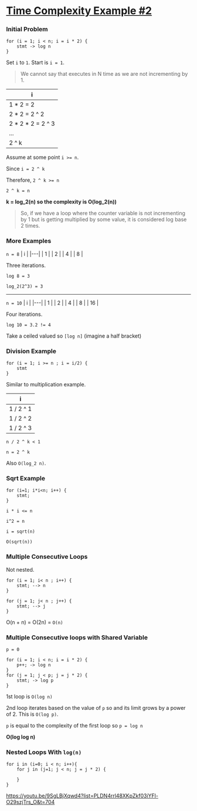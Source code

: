 # [Time Complexity Example #2](https://www.youtube.com/watch?v=9SgLBjXqwd4&list=PLDN4rrl48XKpZkf03iYFl-O29szjTrs_O&index=7)

### Initial Problem
```
for (i = 1; i < n; i = i * 2) {
    stmt -> log n
}
```

Set `i` to `1`. Start is `i = 1`.

> We cannot say that executes in N time as we are not incrementing by 1.

|     i     |
|-----------|
| 1 * 2 = 2 |
| 2 * 2 = 2 ^ 2 |
| 2 * 2 * 2 = 2 ^ 3 |
| ... |
| 2 ^ k |

Assume at some point `i >= n`.

Since `i = 2 ^ k`

Therefore, `2 ^ k >= n`

`2 ^ k = n`

**k = log_2(n) so the complexity is O(log_2(n))**

> So, if we have a loop where the counter variable is not incrementing by 1 but is getting multiplied by some value, it is considered log base 2 times.

### More Examples
`n = 8`
| i |
|---|
| 1 |
| 2 |
| 4 |
| 8 |

Three iterations.

`log 8 = 3`

`log_2(2^3) = 3`

---
`n = 10`
| i |
|---|
| 1 |
| 2 |
| 4 |
| 8 |
| 16 |

Four iterations.

`log 10 = 3.2 != 4`

Take a ceiled valued so `[log n]` (imagine a half bracket)

### Division Example
```
for (i = 1; i >= n ; i = i/2) {
    stmt
}
```
Similar to multiplication example.

| i |
| - |
| 1 / 2 ^ 1 |
| 1 / 2 ^ 2 |
| 1 / 2 ^ 3 |

`n / 2 ^ k < 1`

`n = 2 ^ k`

Also `O(log_2 n)`.

### Sqrt Example
```
for (i=1; i*i<n; i++) {
    stmt;
}
```

`i * i <= n`

`i^2 = n`

`i = sqrt(n)`

`O(sqrt(n))`


### Multiple Consecutive Loops
Not nested.

```
for (i = 1; i< n ; i++) {
    stmt; --> n
}

for (j = 1; j< n ; j++) {
    stmt; --> j
}
```
O(n + n) = O(2n) = `O(n)` 

### Multiple Consecutive loops with Shared Variable

```
p = 0

for (i = 1; i < n; i = i * 2) {
    p++; -> log n
}
for (j = 1; j < p; j = j * 2) {
    stmt; -> log p
}
```
1st loop is `O(log n)`

2nd loop iterates based on the value of `p` so and its limit grows by a power of 2. This is `O(log p)`.

`p` is equal to the complexity of the first loop so `p = log n`

**O(log log n)**

### Nested Loops With `log(n)`
```
for i in (i=0; i < n; i++){
    for j in (j=1; j < n; j = j * 2) {

    }
}
```

https://youtu.be/9SgLBjXqwd4?list=PLDN4rrl48XKpZkf03iYFl-O29szjTrs_O&t=704